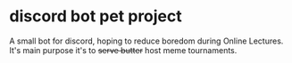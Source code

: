 # discord bot pet project

A small bot for discord, hoping to reduce boredom during Online Lectures.
It's main purpose it's to  ~~serve butter~~ host meme tournaments.
